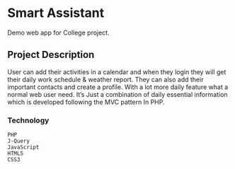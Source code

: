 # Smart Assistant

Demo web app for College project.

## Project Description

User can add their activities in a calendar and when they login they will get their daily work schedule &amp; weather report. They can also add their important contacts and create a profile. With a lot more daily feature what a normal web user need. It’s Just a combination of daily essential information which is developed following the MVC pattern In PHP.

### Technology

```
PHP
J-Query
JavaScript
HTML5
CSS3
